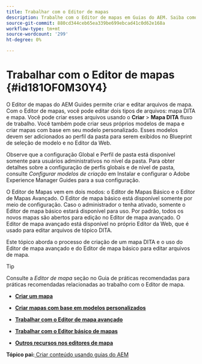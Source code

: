 ```yaml
---
title: Trabalhar com o Editor de mapas
description: Trabalhe com o Editor de mapas em Guias do AEM. Saiba como criar e editar um arquivo de mapa no editor de mapa de AEM.
source-git-commit: 880cd344ceb65ea339be699ebcad41c0d62e168a
workflow-type: tm+mt
source-wordcount: '299'
ht-degree: 0%

---
```


# Trabalhar com o Editor de mapas {#id181OF0M30Y4}

O Editor de mapas do AEM Guides permite criar e editar arquivos de mapa. Com o Editor de mapas, você pode editar dois tipos de arquivos: mapa DITA e mapa. Você pode criar esses arquivos usando o **Criar** \> **Mapa DITA** fluxo de trabalho. Você também pode criar seus próprios modelos de mapa e criar mapas com base em seu modelo personalizado. Esses modelos devem ser adicionados ao perfil da pasta para serem exibidos no Blueprint de seleção de modelo e no Editor da Web.

Observe que a configuração Global e Perfil de pasta está disponível somente para usuários administrativos no nível da pasta. Para obter detalhes sobre a configuração de perfis globais e de nível de pasta, consulte *Configurar modelos de criação* em Instalar e configurar o Adobe Experience Manager Guides para a sua configuração.

O Editor de Mapas vem em dois modos: o Editor de Mapas Básico e o Editor de Mapas Avançado. O Editor de mapa básico está disponível somente por meio de configuração. Caso o administrador o tenha ativado, somente o Editor de mapa básico estará disponível para uso. Por padrão, todos os novos mapas são abertos para edição no Editor de mapa avançado. O Editor de mapa avançado está disponível no próprio Editor da Web, que é usado para editar arquivos de tópico DITA.

Este tópico aborda o processo de criação de um mapa DITA e o uso do Editor de mapa avançado e do Editor de mapa básico para editar arquivos de mapa.

>[!TIP]
>
> Consulte a *Editor de mapa* seção no Guia de práticas recomendadas para práticas recomendadas relacionadas ao trabalho com o Editor de mapa.

- **[Criar um mapa](map-editor-create-map.md)**

- **[Criar mapas com base em modelos personalizados](create-maps-customized-templates.md)**

- **[Trabalhar com o Editor de mapa avançado](map-editor-advanced-map-editor.md)**

- **[Trabalhar com o Editor básico de mapas](map-editor-basic-map-editor.md)**

- **[Outros recursos nos editores de mapa](map-editor-other-features.md)**


**Tópico pai:**[ Criar conteúdo usando guias do AEM](authoring-content-xml-doc.md)
